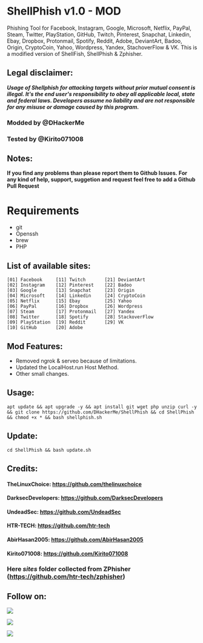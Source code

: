 # ShellPhish v1.0 - MOD
Phishing Tool for Facebook, Instagram, Google, Microsoft, Netflix, PayPal, Steam, Twitter, PlayStation, GitHub, Twitch, Pinterest, Snapchat, Linkedin, Ebay, Dropbox, Protonmail, Spotify, Reddit, Adobe, DeviantArt, Badoo, Origin, CryptoCoin, Yahoo, Wordpress, Yandex, StachoverFlow & VK. This is a modified version of ShellFish, ShellPhish & Zphisher.

## Legal disclaimer:
***Usage of Shellphish for attacking targets without prior mutual consent is illegal. It's the end user's responsibility to obey all applicable local, state and federal laws. Developers assume no liability and are not responsible for any misuse or damage caused by this program.***

### Modded by @DHackerMe
### Tested by @Kirito071008

## Notes:
**If you find any problems than please report them to Github Issues.**
**For any kind of help, support, suggetion and request feel free to add a Github Pull Request**

# Requirements
- git
- Openssh
- brew
- PHP

## List of available sites:
```
[01] Facebook     [11] Twitch       [21] DeviantArt
[02] Instagram    [12] Pinterest    [22] Badoo
[03] Google       [13] Snapchat     [23] Origin
[04] Microsoft    [14] Linkedin     [24] CryptoCoin
[05] Netflix      [15] Ebay         [25] Yahoo
[06] PayPal       [16] Dropbox      [26] Wordpress
[07] Steam        [17] Protonmail   [27] Yandex
[08] Twitter      [18] Spotify      [28] StackoverFlow
[09] PlayStation  [19] Reddit       [29] VK
[10] GitHub       [20] Adobe
```

## Mod Features:
- Removed ngrok & serveo because of limitations.
- Updated the LocalHost.run Host Method.
- Other small changes.

## Usage:
```
apt update && apt upgrade -y && apt install git wget php unzip curl -y && git clone https://github.com/DHackerMe/ShellPhish && cd ShellPhish && chmod +x * && bash shellphish.sh
```

## Update:
```
cd ShellPhish && bash update.sh
```

## Credits:
#### TheLinuxChoice: https://github.com/thelinuxchoice
#### DarksecDevelopers: https://github.com/DarksecDevelopers
#### UndeadSec: https://github.com/UndeadSec
#### HTR-TECH: https://github.com/htr-tech
#### AbirHasan2005: https://github.com/AbirHasan2005
#### Kirito071008: https://github.com/Kirito071008

### Here ***sites*** folder collected from ZPhisher (https://github.com/htr-tech/zphisher)

## Follow on:
<p align="left">
<a href="https://github.com/DHackerMe"><img src="https://img.shields.io/badge/GitHub-Follow%20on%20GitHub-inactive.svg?logo=github"></a>
</p><p align="left">
<a href="https://twitter.com/DHackerMe"><img src="https://img.shields.io/badge/Twitter-Follow%20on%20Twitter-informational.svg?logo=twitter"></a>
</p><p align="left">
<a href="https://instagram.com/DHackerMe"><img src="https://img.shields.io/badge/Instagram-Follow%20on%20Instagram-important.svg?logo=instagram"></a>
</p>
